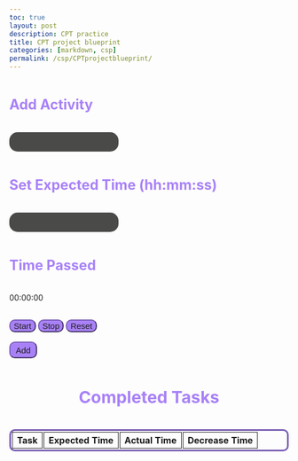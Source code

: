```yaml
---
toc: true
layout: post
description: CPT practice
title: CPT project blueprint
categories: [markdown, csp]
permalink: /csp/CPTprojectblueprint/
---
```



<html>
<style>
  .table {
    border: #795db3 solid;
    border-radius: 10px;
    border-collapse:separate;
  }
  .cell {
    border: 1px solid;
    text-align: center;
  }
  .container {
  }
  input {
    padding: 10px;
    background-color: #4a4a48;
    border: 0px;
    color: #b89cf0;
    border-radius: 15px;
  }
  input:focus, textarea:focus, select:focus{
    outline: none;
  }
  h3 {
    color: #A881F7;
    padding: 10px;
    padding-left: 0px;
    font-size: 25px;
  }
  .title {
    color: #A881F7;
    padding: 10px;
    font-size: 30px;
    text-align: center;
  }
  .button {
    border-radius: 10px;
    width: 50px;
    height: 30px;
    background: #A881F7;
    font-size: 15px;
    color: #1E1E1E;
    border-color: #795db3;
  }
  .timerButton {
    border-radius: 10px;
    background: #A881F7;
    font-size: 15px;
    color: #1E1E1E;
    border-color: #795db3;
  }
</style>

<div class='container'>
    

<h3> Add Activity </h3>
    <input id='newTask' type='text'>
<h3> Set Expected Time (hh:mm:ss)</h3>
    <input id='ExpectedTime' type='text'>

<br>
<h3> Time Passed </h3>
      <p id='TimePassed'>00:00:00</p>
      <br>
      <button class='timerButton' onclick='start()'> Start </button>
      <button class='timerButton' onclick='stop()'> Stop </button>
      <button class='timerButton' onclick='reset()'> Reset </button>
<br>
<br>
<button class='button' id='addTaskButton' onclick="addTask()">Add</button>
<!-- <br>
<br> -->
<!-- <h3> Real Time </h3>
<p id='Time' type='text'> -->
<!-- <h3 class="title"> To-Do </h3>
        <table class="table" id="toDo" style="width: 100%; margin-left: auto; margin-right: auto;">
          <tr>
            <th class="cell">Task</th>
            <th class="cell">Expected Time</th>
            <th class="cell">Actual Time</th>
            <th class="cell">Timer Controls</th>
          </tr>
        </table> -->
<h3 class="title"> Completed Tasks </h3>
        <table class="table" id="Completed" style="width: 100%; margin-left: auto; margin-right: auto;">
        <tr>
            <th class="cell">Task</th>
            <th class="cell">Expected Time</th>
            <th class="cell">Actual Time</th>
            <th class="cell">Decrease Time</th>
          </tr>
        </table>
<!-- </div> -->

<script>








const started = {}
const newtime = JSON.parse(localStorage.getItem('time')) || 0;
var taskInput = document.getElementById('newTask');
var addTaskButton = document.getElementById('addTaskButton');
var timeInput = document.getElementById('ExpectedTime');
// var addTimeButton = document.getElementById('addTimeButton');
var completedTask = document.getElementById('completedTasks');
var incompleteTasks = document.getElementById('Completed');
var timeBox = document.getElementById('Time')
var TimePassed = document.getElementById('TimePassed');

var tasks = []
var timeExpected = []
var storedtimes = []
function addTask() {
    var text = taskInput.value;
    tasks.push(taskInput.value)
    var timeExp = timeInput.value;
    timeExpected.push(timeInput.value)
    var ActualTime = 0;
    let temptime3 = JSON.parse(localStorage.getItem('time'));
    storedtimes.push(temptime3)
    localStorage.setItem('tasks', JSON.stringify(tasks));
    localStorage.setItem('TimeExpected', JSON.stringify(timeExpected));
    localStorage.setItem('storedtime', JSON.stringify(storedtimes));
    localStorage.setItem('ActualTime', JSON.stringify(ActualTime));
    var zero = 0
    localStorage.setItem('time', JSON.stringify(zero))
    TimePassed.innerHTML = "00:00:00"
    maketable(text, timeExp, temptime3)
    addtoLocal(text, timeExp, temptime3)
}


function calculatetime(time) {
  const hours = Math.floor(time / 3600)
  const hours2 = String(hours).padStart(2,'0')
  const minutes = Math.floor(time / 60);
  const minutes2 =  String(minutes).padStart(2,'0')
  const seconds = time % 60;
  const seconds2 =  String(seconds).padStart(2,'0')
  return hours + ":" + minutes + ":" + seconds
}



function Change(id2) {
    getList().then(function(items) {
    // console.log(items);


    let result = null;
    items.forEach(obj => {
    if (obj.id === id2) {
      result = obj;
    }
});
    const storedtimeValue = result.storedtime;
    console.log(storedtimeValue)
    var storedtimeValue2 = storedtimeValue -1;
    let data = {"id": id2, "storedtime": storedtimeValue2 };
    fetch(api+ '/timer', {
      method:'PUT',
      headers: {
        'Content-Type': 'application/json',
      },
      body: JSON.stringify(data),
    })
      .then((response) => {response.json()
      })
      
  })
}


// const started = {};
function maketable(text, timeExp, time, id) {
  // let seconds = newtime || 0;
  // let secondsFormatted = calculatetime(seconds)
  // let temptime2 = JSON.parse(localStorage.getItem('time'));
  var table = document.createElement('tr');
    table.innerHTML = "<th id=task class='cell'>" + text + "</th>" + 
                      "<th id=timeExp"  + "' class='cell'>" + timeExp + "</th>" + 
                      "<th id='Time" + "' class='cell'>" + calculatetime(time) + "</th>" + 
                      "<th class='cell'>" + 
                      "<button class='timerButton' onclick='Change(" + (id) + ")'>" + "Decrease" + "</button>"
                      "</th>";
    incompleteTasks.appendChild(table);
}


// for (let i = 0; i < task2.length; i++) {
//   tasks.push(task2[i])
//   timeExpected.push(timeExp[i])
//   maketable(task2[i], timeExp[i], i+1)
// }


function stop(i) {
  clearInterval(started[i].interval)
  started[i].yes = false
}
function start(i) {
  let temptime = JSON.parse(localStorage.getItem('time'));
  started[i] = {yes: true,date: new Date()};
  started[i].interval = setInterval(() => {
  let now = new Date()
  now.setSeconds(now.getSeconds() + (temptime || 0))
  let time = Math.round((now - started[i].date) / 1000);

  // setting the local storage time
  localtime = time || 0
  if (time === 30){
    alert("30 seconds passed!")
  }
  // }

  localStorage.setItem('time', JSON.stringify(localtime));
  const hours = Math.floor(time / 3600)
  const hours2 = String(hours).padStart(2,'0')
  const minutes = Math.floor(time / 60);
  const minutes2 =  String(minutes).padStart(2,'0')
  const seconds = time % 60;
  const seconds2 =  String(seconds).padStart(2,'0')
  TimePassed.innerHTML = `${hours2}:${minutes2}:${seconds2}`;
  }, 1000);
}

function reset() {
  // getList().then(console.log)
  // let zerotime = 0
  // started[i].date = new Date()
  // localStorage.setItem('time', JSON.stringify(zerotime));
  //  TimePassed.innerHTML = `00:00:00`
  // delete2()
  delete2()
}

const timeExp = JSON.parse(localStorage.getItem('TimeExpected'));
// const Realtime = JSON.parse(localStorage.getItem('ActualTime'));
const task2 = JSON.parse(localStorage.getItem('tasks'));
const storedtimes2 = JSON.parse(localStorage.getItem('storedtime'));

getList().then(function(items) {
  // console.log(items);
  let array = items
  for (let i = 0; i < array.length; i++) {
  const task = array[i];
  maketable(task.tasks, task.TimeExpected, task.storedtime, task.id);
  console.log(task.id)
  tasks.push(task.tasks)
  timeExpected.push(task.TimeExpected)
  storedtimes.push(task.storedtime)
}

});


